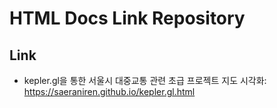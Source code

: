 # HTML Docs Link Repository

## Link
- kepler.gl을 통한 서울시 대중교통 관련 초급 프로젝트 지도 시각화: https://saeraniren.github.io/kepler.gl.html
